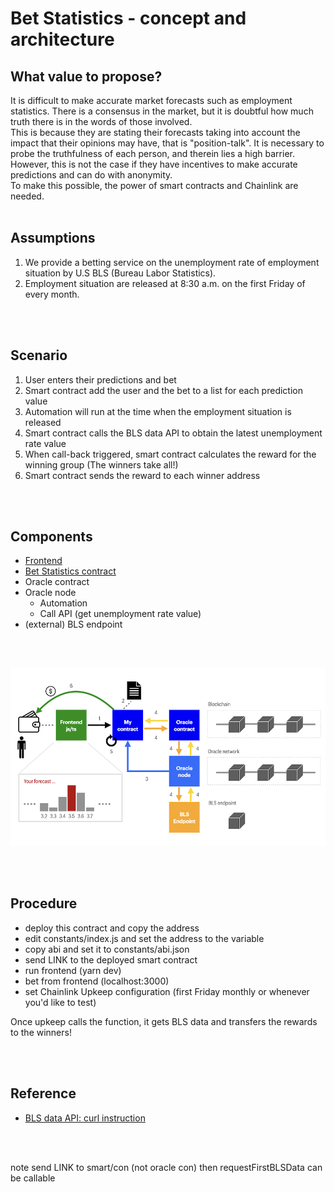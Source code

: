 # Bet Statistics - concept and architecture

## What value to propose?
It is difficult to make accurate market forecasts such as employment statistics. There is a consensus in the market, but it is doubtful how much truth there is in the words of those involved.<br>
This is because they are stating their forecasts taking into account the impact that their opinions may have, that is "position-talk". It is necessary to probe the truthfulness of each person, and therein lies a high barrier.<br>
However, this is not the case if they have incentives to make accurate predictions and can do with anonymity.<br>
To make this possible, the power of smart contracts and Chainlink are needed.
<br>
<br>

## Assumptions
1. We provide a betting service on the unemployment rate of employment situation by U.S BLS (Bureau Labor Statistics).
2. Employment situation are released at 8:30 a.m. on the first Friday of every month.
<br>
<br>

## Scenario
1. User enters their predictions and bet
2. Smart contract add the user and the bet to a list for each prediction value
3. Automation will run at the time when the employment situation is released
4. Smart contract calls the BLS data API to obtain the latest unemployment rate value
5. When call-back triggered, smart contract calculates the reward for the winning group (The winners take all!)
6. Smart contract sends the reward to each winner address
<br>
<br>

## Components
- [Frontend](https://github.com/nowissan/bet-statistics-fe)
- [Bet Statistics contract](https://github.com/nowissan/bet-statistics)
- Oracle contract
- Oracle node
    - Automation
    - Call API (get unemployment rate value)
- (external) BLS endpoint

<br>
<br>

![Bet Statistics system diagram](./assets/images/system-diagram.png)

<br>
<br>

## Procedure
- deploy this contract and copy the address
- edit constants/index.js and set the address to the variable
- copy abi and set it to constants/abi.json
- send LINK to the deployed smart contract
- run frontend (yarn dev)
- bet from frontend (localhost:3000)
- set Chainlink Upkeep configuration (first Friday monthly or whenever you'd like to test)

Once upkeep calls the function, it gets BLS data and transfers the rewards to the winners!

<br>
<br>

## Reference
- [BLS data API: curl instruction](https://www.bls.gov/developers/api_unix.htm#unix2)

<br>
<br>


note
send LINK to smart/con (not oracle con)
then requestFirstBLSData can be callable
